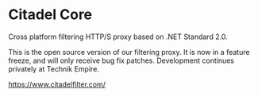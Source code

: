 # Citadel Core
Cross platform filtering HTTP/S proxy based on .NET Standard 2.0.

This is the open source version of our filtering proxy. It is now in a feature freeze, and will only receive bug fix patches. Development continues privately at Technik Empire. 

https://www.citadelfilter.com/
